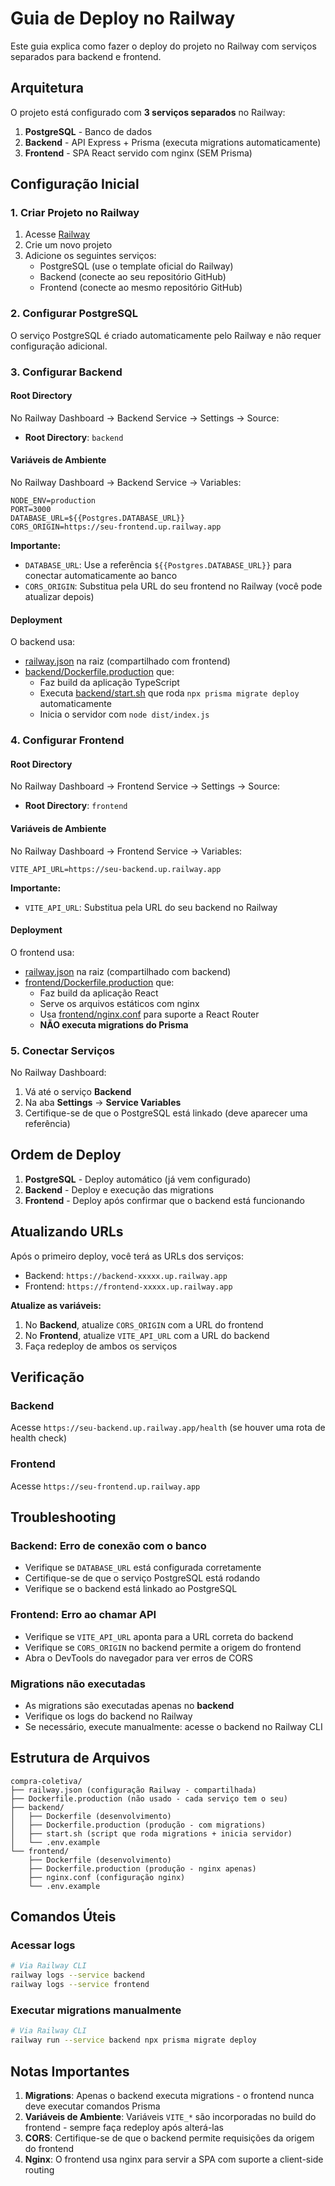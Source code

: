 # Guia de Deploy no Railway

Este guia explica como fazer o deploy do projeto no Railway com serviços separados para backend e frontend.

## Arquitetura

O projeto está configurado com **3 serviços separados** no Railway:

1. **PostgreSQL** - Banco de dados
2. **Backend** - API Express + Prisma (executa migrations automaticamente)
3. **Frontend** - SPA React servido com nginx (SEM Prisma)

## Configuração Inicial

### 1. Criar Projeto no Railway

1. Acesse [Railway](https://railway.app)
2. Crie um novo projeto
3. Adicione os seguintes serviços:
   - PostgreSQL (use o template oficial do Railway)
   - Backend (conecte ao seu repositório GitHub)
   - Frontend (conecte ao mesmo repositório GitHub)

### 2. Configurar PostgreSQL

O serviço PostgreSQL é criado automaticamente pelo Railway e não requer configuração adicional.

### 3. Configurar Backend

#### Root Directory
No Railway Dashboard → Backend Service → Settings → Source:
- **Root Directory**: `backend`

#### Variáveis de Ambiente
No Railway Dashboard → Backend Service → Variables:

```env
NODE_ENV=production
PORT=3000
DATABASE_URL=${{Postgres.DATABASE_URL}}
CORS_ORIGIN=https://seu-frontend.up.railway.app
```

**Importante:**
- `DATABASE_URL`: Use a referência `${{Postgres.DATABASE_URL}}` para conectar automaticamente ao banco
- `CORS_ORIGIN`: Substitua pela URL do seu frontend no Railway (você pode atualizar depois)

#### Deployment
O backend usa:
- [railway.json](railway.json) na raiz (compartilhado com frontend)
- [backend/Dockerfile.production](backend/Dockerfile.production) que:
  - Faz build da aplicação TypeScript
  - Executa [backend/start.sh](backend/start.sh) que roda `npx prisma migrate deploy` automaticamente
  - Inicia o servidor com `node dist/index.js`

### 4. Configurar Frontend

#### Root Directory
No Railway Dashboard → Frontend Service → Settings → Source:
- **Root Directory**: `frontend`

#### Variáveis de Ambiente
No Railway Dashboard → Frontend Service → Variables:

```env
VITE_API_URL=https://seu-backend.up.railway.app
```

**Importante:**
- `VITE_API_URL`: Substitua pela URL do seu backend no Railway

#### Deployment
O frontend usa:
- [railway.json](railway.json) na raiz (compartilhado com backend)
- [frontend/Dockerfile.production](frontend/Dockerfile.production) que:
  - Faz build da aplicação React
  - Serve os arquivos estáticos com nginx
  - Usa [frontend/nginx.conf](frontend/nginx.conf) para suporte a React Router
  - **NÃO executa migrations do Prisma**

### 5. Conectar Serviços

No Railway Dashboard:

1. Vá até o serviço **Backend**
2. Na aba **Settings** → **Service Variables**
3. Certifique-se de que o PostgreSQL está linkado (deve aparecer uma referência)

## Ordem de Deploy

1. **PostgreSQL** - Deploy automático (já vem configurado)
2. **Backend** - Deploy e execução das migrations
3. **Frontend** - Deploy após confirmar que o backend está funcionando

## Atualizando URLs

Após o primeiro deploy, você terá as URLs dos serviços:
- Backend: `https://backend-xxxxx.up.railway.app`
- Frontend: `https://frontend-xxxxx.up.railway.app`

**Atualize as variáveis:**

1. No **Backend**, atualize `CORS_ORIGIN` com a URL do frontend
2. No **Frontend**, atualize `VITE_API_URL` com a URL do backend
3. Faça redeploy de ambos os serviços

## Verificação

### Backend
Acesse `https://seu-backend.up.railway.app/health` (se houver uma rota de health check)

### Frontend
Acesse `https://seu-frontend.up.railway.app`

## Troubleshooting

### Backend: Erro de conexão com o banco
- Verifique se `DATABASE_URL` está configurada corretamente
- Certifique-se de que o serviço PostgreSQL está rodando
- Verifique se o backend está linkado ao PostgreSQL

### Frontend: Erro ao chamar API
- Verifique se `VITE_API_URL` aponta para a URL correta do backend
- Verifique se `CORS_ORIGIN` no backend permite a origem do frontend
- Abra o DevTools do navegador para ver erros de CORS

### Migrations não executadas
- As migrations são executadas apenas no **backend**
- Verifique os logs do backend no Railway
- Se necessário, execute manualmente: acesse o backend no Railway CLI

## Estrutura de Arquivos

```
compra-coletiva/
├── railway.json (configuração Railway - compartilhada)
├── Dockerfile.production (não usado - cada serviço tem o seu)
├── backend/
│   ├── Dockerfile (desenvolvimento)
│   ├── Dockerfile.production (produção - com migrations)
│   ├── start.sh (script que roda migrations + inicia servidor)
│   └── .env.example
└── frontend/
    ├── Dockerfile (desenvolvimento)
    ├── Dockerfile.production (produção - nginx apenas)
    ├── nginx.conf (configuração nginx)
    └── .env.example
```

## Comandos Úteis

### Acessar logs
```bash
# Via Railway CLI
railway logs --service backend
railway logs --service frontend
```

### Executar migrations manualmente
```bash
# Via Railway CLI
railway run --service backend npx prisma migrate deploy
```

## Notas Importantes

1. **Migrations**: Apenas o backend executa migrations - o frontend nunca deve executar comandos Prisma
2. **Variáveis de Ambiente**: Variáveis `VITE_*` são incorporadas no build do frontend - sempre faça redeploy após alterá-las
3. **CORS**: Certifique-se de que o backend permite requisições da origem do frontend
4. **Nginx**: O frontend usa nginx para servir a SPA com suporte a client-side routing
